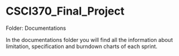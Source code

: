 # CSCI370_Final_Project



Folder: Documentations

In the documentations folder you will find all the information about limitation, specification and burndown charts of each sprint.
